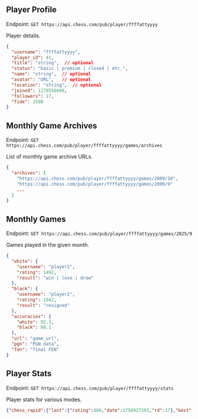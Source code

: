 

## Player Profile

Endpoint:
`GET https://api.chess.com/pub/player/ffffattyyyy`

Player details.

```json
{
  "username": "ffffattyyyy",
  "player_id": 41,
  "title": "string",  // optional
  "status": "basic | premium | closed | etc.",
  "name": "string",  // optional
  "avatar": "URL",   // optional
  "location": "string",  // optional
  "joined": 1178556600,
  "followers": 17,
  "fide": 2500
}
```



## Monthly Game Archives

Endpoint:
`GET https://api.chess.com/pub/player/ffffattyyyy/games/archives`

List of monthly game archive URLs.

```json
{
  "archives": [
    "https://api.chess.com/pub/player/ffffattyyyy/games/2009/10",
    "https://api.chess.com/pub/player/ffffattyyyy/games/2009/9"
    ...
  ]
}
```



## Monthly Games

Endpoint:
`GET https://api.chess.com/pub/player/ffffattyyyy/games/2025/9`

Games played in the given month.

```json
{
  "white": {
    "username": "player1",
    "rating": 1492,
    "result": "win | lose | draw"
  },
  "black": {
    "username": "player2",
    "rating": 1942,
    "result": "resigned"
  },
  "accuracies": {
    "white": 92.3,
    "black": 88.1
  },
  "url": "game_url",
  "pgn": "PGN data",
  "fen": "final FEN"
}
```



## Player Stats

Endpoint:
`GET https://api.chess.com/pub/player/ffffattyyyy/stats`

Player stats for various modes.

```json
{"chess_rapid":{"last":{"rating":406,"date":1758927203,"rd":17},"best":{"rating":698,"date":1753191353,"game":"https://www.chess.com/game/live/140980363540"},"record":{"win":273,"loss":294,"draw":22}},"chess_bullet":{"last":{"rating":147,"date":1758616401,"rd":204},"record":{"win":0,"loss":2,"draw":0}},"chess_blitz":{"last":{"rating":215,"date":1758770122,"rd":92},"best":{"rating":337,"date":1753084506,"game":"https://www.chess.com/game/live/143455327002"},"record":{"win":6,"loss":8,"draw":0}},"fide":0,"tactics":{"highest":{"rating":1002,"date":1758518326},"lowest":{"rating":400,"date":1753083226}},"puzzle_rush":{"best":{"total_attempts":9,"score":6}}}
```
